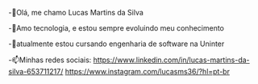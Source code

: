 -👋Olá, me chamo Lucas Martins da Silva

-👀Amo tecnologia, e estou sempre evoluindo meu conhecimento

-🌱atualmente estou cursando engenharia de software na Uninter

-📫Minhas redes sociais:
https://www.linkedin.com/in/lucas-martins-da-silva-653711217/
https://www.instagram.com/lucasms36/?hl=pt-br


<div>
  <a href="https://github-readme-stats.vercel.app/api?username=lucasms26=reviews,discussions_started,discussions_answered,prs_merged,prs_merged_percentage"></a>
</div>
